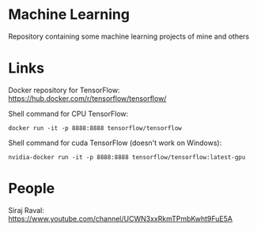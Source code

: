 # Machine Learning
Repository containing some machine learning projects of mine and others

# Links
Docker repository for TensorFlow: 
https://hub.docker.com/r/tensorflow/tensorflow/

Shell command for CPU TensorFlow:

```
docker run -it -p 8888:8888 tensorflow/tensorflow
```

Shell command for cuda TensorFlow (doesn't work on Windows): 

```
nvidia-docker run -it -p 8888:8888 tensorflow/tensorflow:latest-gpu
```
# People
Siraj Raval: https://www.youtube.com/channel/UCWN3xxRkmTPmbKwht9FuE5A
